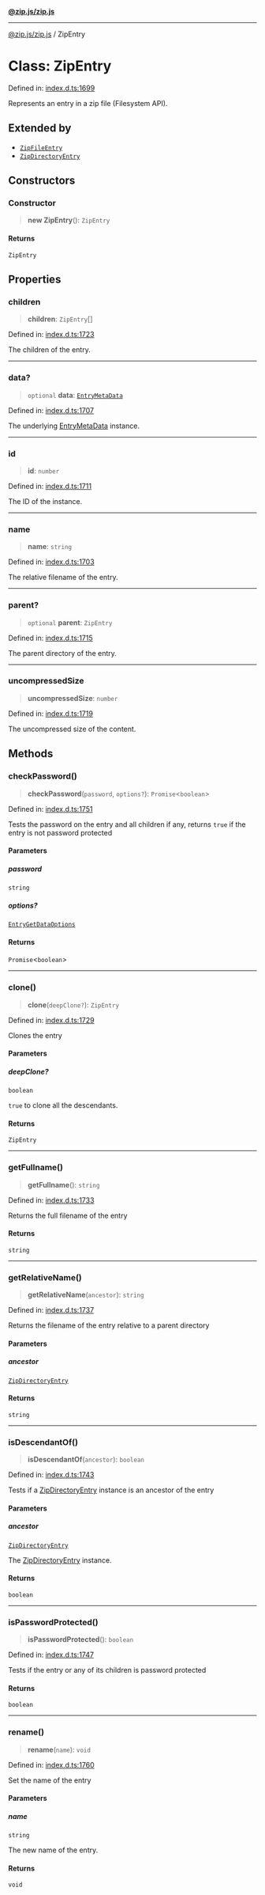 [**@zip.js/zip.js**](../README.md)

***

[@zip.js/zip.js](../globals.md) / ZipEntry

# Class: ZipEntry

Defined in: [index.d.ts:1699](https://github.com/gildas-lormeau/zip.js/blob/ac43341b8867abfc96920b30361a638957ffd437/index.d.ts#L1699)

Represents an entry in a zip file (Filesystem API).

## Extended by

- [`ZipFileEntry`](ZipFileEntry.md)
- [`ZipDirectoryEntry`](ZipDirectoryEntry.md)

## Constructors

### Constructor

> **new ZipEntry**(): `ZipEntry`

#### Returns

`ZipEntry`

## Properties

### children

> **children**: `ZipEntry`[]

Defined in: [index.d.ts:1723](https://github.com/gildas-lormeau/zip.js/blob/ac43341b8867abfc96920b30361a638957ffd437/index.d.ts#L1723)

The children of the entry.

***

### data?

> `optional` **data**: [`EntryMetaData`](../interfaces/EntryMetaData.md)

Defined in: [index.d.ts:1707](https://github.com/gildas-lormeau/zip.js/blob/ac43341b8867abfc96920b30361a638957ffd437/index.d.ts#L1707)

The underlying [EntryMetaData](../interfaces/EntryMetaData.md) instance.

***

### id

> **id**: `number`

Defined in: [index.d.ts:1711](https://github.com/gildas-lormeau/zip.js/blob/ac43341b8867abfc96920b30361a638957ffd437/index.d.ts#L1711)

The ID of the instance.

***

### name

> **name**: `string`

Defined in: [index.d.ts:1703](https://github.com/gildas-lormeau/zip.js/blob/ac43341b8867abfc96920b30361a638957ffd437/index.d.ts#L1703)

The relative filename of the entry.

***

### parent?

> `optional` **parent**: `ZipEntry`

Defined in: [index.d.ts:1715](https://github.com/gildas-lormeau/zip.js/blob/ac43341b8867abfc96920b30361a638957ffd437/index.d.ts#L1715)

The parent directory of the entry.

***

### uncompressedSize

> **uncompressedSize**: `number`

Defined in: [index.d.ts:1719](https://github.com/gildas-lormeau/zip.js/blob/ac43341b8867abfc96920b30361a638957ffd437/index.d.ts#L1719)

The uncompressed size of the content.

## Methods

### checkPassword()

> **checkPassword**(`password`, `options?`): `Promise`\<`boolean`\>

Defined in: [index.d.ts:1751](https://github.com/gildas-lormeau/zip.js/blob/ac43341b8867abfc96920b30361a638957ffd437/index.d.ts#L1751)

Tests the password on the entry and all children if any, returns `true` if the entry is not password protected

#### Parameters

##### password

`string`

##### options?

[`EntryGetDataOptions`](../interfaces/EntryGetDataOptions.md)

#### Returns

`Promise`\<`boolean`\>

***

### clone()

> **clone**(`deepClone?`): `ZipEntry`

Defined in: [index.d.ts:1729](https://github.com/gildas-lormeau/zip.js/blob/ac43341b8867abfc96920b30361a638957ffd437/index.d.ts#L1729)

Clones the entry

#### Parameters

##### deepClone?

`boolean`

`true` to clone all the descendants.

#### Returns

`ZipEntry`

***

### getFullname()

> **getFullname**(): `string`

Defined in: [index.d.ts:1733](https://github.com/gildas-lormeau/zip.js/blob/ac43341b8867abfc96920b30361a638957ffd437/index.d.ts#L1733)

Returns the full filename of the entry

#### Returns

`string`

***

### getRelativeName()

> **getRelativeName**(`ancestor`): `string`

Defined in: [index.d.ts:1737](https://github.com/gildas-lormeau/zip.js/blob/ac43341b8867abfc96920b30361a638957ffd437/index.d.ts#L1737)

Returns the filename of the entry relative to a parent directory

#### Parameters

##### ancestor

[`ZipDirectoryEntry`](ZipDirectoryEntry.md)

#### Returns

`string`

***

### isDescendantOf()

> **isDescendantOf**(`ancestor`): `boolean`

Defined in: [index.d.ts:1743](https://github.com/gildas-lormeau/zip.js/blob/ac43341b8867abfc96920b30361a638957ffd437/index.d.ts#L1743)

Tests if a [ZipDirectoryEntry](ZipDirectoryEntry.md) instance is an ancestor of the entry

#### Parameters

##### ancestor

[`ZipDirectoryEntry`](ZipDirectoryEntry.md)

The [ZipDirectoryEntry](ZipDirectoryEntry.md) instance.

#### Returns

`boolean`

***

### isPasswordProtected()

> **isPasswordProtected**(): `boolean`

Defined in: [index.d.ts:1747](https://github.com/gildas-lormeau/zip.js/blob/ac43341b8867abfc96920b30361a638957ffd437/index.d.ts#L1747)

Tests if the entry or any of its children is password protected

#### Returns

`boolean`

***

### rename()

> **rename**(`name`): `void`

Defined in: [index.d.ts:1760](https://github.com/gildas-lormeau/zip.js/blob/ac43341b8867abfc96920b30361a638957ffd437/index.d.ts#L1760)

Set the name of the entry

#### Parameters

##### name

`string`

The new name of the entry.

#### Returns

`void`
